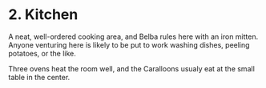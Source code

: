 # 2. Kitchen

A neat, well-ordered cooking area, and Belba rules here with an iron mitten.
Anyone venturing here is likely to be put to work washing dishes, peeling
potatoes, or the like.

Three ovens heat the room well, and the Caralloons usualy eat at the small
table in the center.

